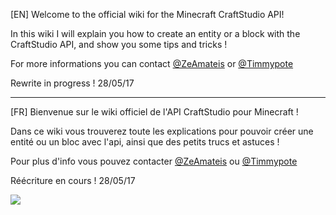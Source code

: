 [EN]
 Welcome to the official wiki for the Minecraft CraftStudio API!
 
 In this wiki I will explain you how to create an entity or a block with the CraftStudio API, and show you some tips and tricks !
 
 For more informations you can contact [@ZeAmateis](twitter.com/ZeAmateis) or [@Timmypote](twitter.com/Timmypote)
 
 Rewrite in progress ! 28/05/17
 
***
 [FR]
 Bienvenue sur le wiki officiel de l'API CraftStudio pour Minecraft !
 
 Dans ce wiki vous trouverez toute les explications pour pouvoir créer une entité ou un bloc avec l'api, ainsi que des petits trucs et astuces !
 
 Pour plus d'info vous pouvez contacter [@ZeAmateis](twitter.com/ZeAmateis) ou [@Timmypote](twitter.com/Timmypote)
 
 Réécriture en cours ! 28/05/17
 
 ![](https://github.com/Leviathan-Studio/CraftStudio-Converter-Forge-Test/blob/master/images/demo.gif)
